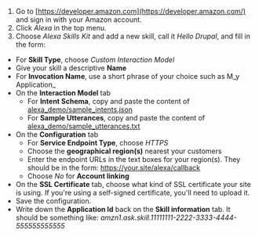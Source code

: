 1. Go to [https://developer.amazon.com](https://developer.amazon.com/) and sign in with your Amazon account.
2. Click _Alexa_ in the top menu.
3. Choose _Alexa Skills Kit_ and add a new skill, call it _Hello Drupal_, and fill in the form:
* For **Skill Type**, choose _Custom Interaction Model_
* Give your skill a descriptive **Name**
* For **Invocation Name**, use a short phrase of your choice such as M_y Application_
* On the **Interaction Model** tab  
   * For **Intent Schema**, copy and paste the content of [alexa\_demo/sample\_intents.json](http://cgit.drupalcode.org/alexa/tree/alexa%5Fdemo/sample%5Fintents.json)  
   * For **Sample Utterances**, copy and paste the content of [alexa\_demo/sample\_utterances.txt](http://cgit.drupalcode.org/alexa/tree/alexa%5Fdemo/sample%5Futterances.txt)
* On the **Configuration** tab  
   * For **Service Endpoint Type**, choose _HTTPS_  
   * Choose the **geographical region(s)** nearest your customers  
   * Enter the endpoint URLs in the text boxes for your region(s). They should be in the form: <https://your.site/alexa/callback>  
   * Choose _No_ for **Account linking**
* On the **SSL Certificate** tab, choose what kind of SSL certificate your site is using. If you're using a self-signed certificate, you'll need to upload it.
* Save the configuration.
* Write down the **Application Id** back on the **Skill information** tab. It should be something like: _amzn1.ask.skill.11111111-2222-3333-4444-555555555555_